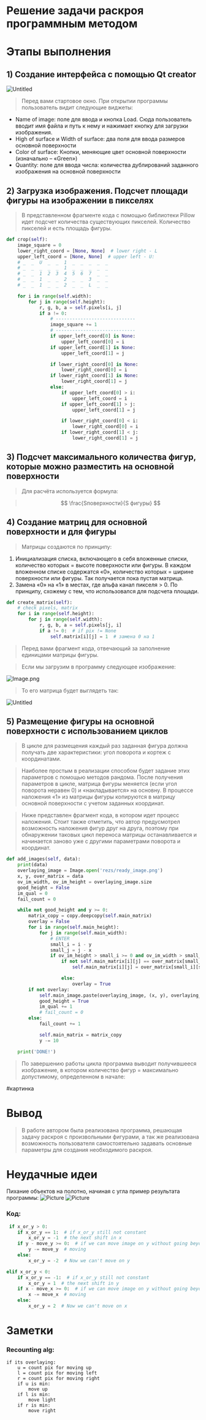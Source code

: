 **Решение задачи раскроя программным методом**
====

# Этапы выполнения

## 1) Создание интерфейса с помощью Qt creator

![Untitled](Doc/trash/back)

> Перед вами стартовое окно. При открытии программы пользователь видит следующие виджеты:
> 
- Name of image:	поле для ввода и кнопка Load. Сюда пользователь вводит имя файла и	путь к нему и нажимает кнопку для загрузки изображения.
- High of surface и Width of surface: два поля для ввода размеров основной поверхности
- Color of surface: Кнопки, меняющие цвет основной поверхности (изначально – «Green»)
- Quantity:	поле для ввода числа: количества дублирований заданного изображения	на основной поверхности

## 2) Загрузка изображения. Подсчет площади фигуры на изображении в пикселях

> В представленном фрагменте кода с помощью библиотеки Pillow идет подсчет количества существующих пикселей. Количество пикселей и есть площадь фигуры.
> 

```python
def crop(self):
    image_square = 0
    lower_right_coord = [None, None]  # lower right - L
    upper_left_coord = [None, None]  # upper left - U:
    # _  _  U  _  _  1  _  _  _  _  _
    # _  _  _  _  _  1  _  _  _  _  _
    # _  _  1  2  3  4  5  6  7  _  _
    # _  _  1  _  _  2  _  _  3  _  _
    # _  _  1  _  _  2  _  _  L  _  _

    for i in range(self.width):
        for j in range(self.height):
            r, g, b, a = self.pixels[i, j]
            if a != 0:
                # -----------------------------
                image_square += 1
                # -----------------------------
                if upper_left_coord[0] is None:
                    upper_left_coord[0] = i
                if upper_left_coord[1] is None:
                    upper_left_coord[1] = j

                if lower_right_coord[0] is None:
                    lower_right_coord[0] = i
                if lower_right_coord[1] is None:
                    lower_right_coord[1] = j
                else:
                    if upper_left_coord[0] > i:
                        upper_left_coord = i
                    if upper_left_coord[1] > j:
                        upper_left_coord[1] = j

                    if lower_right_coord[0] < i:
                        lower_right_coord[0] = i
                    if lower_right_coord[1] < j:
                        lower_right_coord[1] = j
```

## 3) Подсчет максимального количества фигур, которые можно разместить на основной поверхности

> Для расчёта используется формула:
> 

> $$
> \frac{Sповерхности}{S фигуры}
> $$
> 

## 4) Создание матриц для основной поверхности и для фигуры

> Матрицы создаются по принципу:
> 
1. Инициализация списка, включающего в себя вложенные	списки, количество которых = высоте поверхности или фигуры. В каждом вложенном списке содержатся «0»,	количество которых = ширине поверхности или фигуры. Так получается пока пустая	матрица.
2. Замена «0» на «1» в местах, где альфа канал пикселя > 0. По принципу, схожему с	тем, что использовался для подсчета	площади.

```python
def create_matrix(self):
    # check pixels, matrix
    for i in range(self.height):
        for j in range(self.width):
            r, g, b, a = self.pixels[j, i]
            if a != 0:  # if pix != None
                self.matrix[i][j] = 1  # замена 0 на 1
```

> Перед вами фрагмент кода, отвечающий за заполнение единицами матрицы фигуры.
> 

> Если мы загрузим в программу следующее изображение:
> 

![Image.png](Doc/trash/Image.png)

> То его матрица будет выглядеть так:
> 

![Untitled](Doc/trash/im.png)

## 5) Размещение фигуры на основной поверхности с использованием циклов

> В цикле для размещения каждый раз заданная фигура должна получать две характеристики: угол поворота и кортеж с координатами.
> 

> Наиболее простым в реализации способом будет задание этих параметров с помощью методов рандома. После получения параметров в цикле, матрица фигуры меняется (если угол поворота неравен 0) и «накладывается» на основну. В процессе наложения «1» из матрицы фигуры копируются в матрицу основной поверхности с учетом заданных координат.
> 

> Ниже представлен фрагмент кода, в котором идет процесс наложения. Стоит также отметить, что автор предусмотрел возможность наложения фигур друг на друга, поэтому при обнаружении таковых цикл переноса матрицы останавливается и начинается заново уже с другими параметрами поворота и координат.
> 

```python
def add_images(self, data):
    print(data)
    overlaying_image = Image.open('rezs/ready_image.png')
    x, y, over_matrix = data
    ov_im_width, ov_im_height = overlaying_image.size
    good_height = False
    im_qual = 0
    fail_count = 0

    while not good_height and y >= 0:
        matrix_copy = copy.deepcopy(self.main_matrix)
        overlay = False
        for i in range(self.main_height):
            for j in range(self.main_width):
                # ENTER
                small_i = i - y
                small_j = j - x
                if ov_im_height > small_i >= 0 and ov_im_width > small_j >= 0:
                    if not self.main_matrix[i][j] == over_matrix[small_i][small_j] == 1:
                        self.main_matrix[i][j] = over_matrix[small_i][small_j]

                    else:
                        overlay = True
        if not overlay:
            self.main_image.paste(overlaying_image, (x, y), overlaying_image)
            good_height = True
            im_qual += 1
            # fail_count = 0
        else:
            fail_count += 1

            self.main_matrix = matrix_copy
            y -= 10

    print('DONE!')
```

> По завершению работы цикла программа выводит получившееся изображение, в котором количество фигур = максимально допустимому, определенном в начале:
> 

#картинка

# **Вывод**

> В работе автором была реализована программа, решающая задачу раскроя с произвольными фигурами, а так же реализована возможность пользователя самостоятельно задавать основные параметры для создания необходимого раскроя.
#
# Неудачные идеи

Пихание объектов на полотно, начиная с угла
пример результата программы: 
![Picture](Doc/bugs/main_image.png)
![Picture](Doc/bugs/main_image1.png)
 
 ### Код:
```py
 if x_or_y > 0:
    if x_or_y == 1:  # if x_or_y still not constant
        x_or_y = -1  # the next shift in x
    if y - move_y >= 0:  # if we can move image on y without going beyond
        y -= move_y  # moving
    else:
        x_or_y = -2  # Now we can't move on y

elif x_or_y < 0:
    if x_or_y == -1:  # if x_or_y still not constant
        x_or_y = 1  # the next shift in y
    if x - move_x >= 0:  # if we can move image on y without going beyond
        x -= move_x  # moving
    else:
        x_or_y = 2  # Now we can't move on x
```
# Заметки
### Recounting alg:
```
if its overlaying:
    u = count pix for moving up
    l = count pix for moving left
    r = count pix for moving right
    if u is min:
        move up
    if l is min:
        move light
    if r is min:
        move right
```


